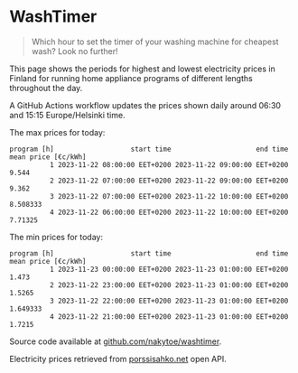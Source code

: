
# WashTimer

> Which hour to set the timer of your washing machine for cheapest wash? Look no further!

This page shows the periods for highest and lowest electricity prices in Finland 
for running home appliance programs of different lengths throughout the day. 

A GitHub Actions workflow updates the prices shown daily around 06:30 and 15:15 Europe/Helsinki time.

The max prices for today:

	program [h]                   start time                     end time mean price [€c/kWh]
	          1 2023-11-22 08:00:00 EET+0200 2023-11-22 09:00:00 EET+0200               9.544
	          2 2023-11-22 07:00:00 EET+0200 2023-11-22 09:00:00 EET+0200               9.362
	          3 2023-11-22 07:00:00 EET+0200 2023-11-22 10:00:00 EET+0200            8.508333
	          4 2023-11-22 06:00:00 EET+0200 2023-11-22 10:00:00 EET+0200             7.71325

The min prices for today:

	program [h]                   start time                     end time mean price [€c/kWh]
	          1 2023-11-23 00:00:00 EET+0200 2023-11-23 01:00:00 EET+0200               1.473
	          2 2023-11-22 23:00:00 EET+0200 2023-11-23 01:00:00 EET+0200              1.5265
	          3 2023-11-22 22:00:00 EET+0200 2023-11-23 01:00:00 EET+0200            1.649333
	          4 2023-11-22 21:00:00 EET+0200 2023-11-23 01:00:00 EET+0200              1.7215


Source code available at [github.com/nakytoe/washtimer](https://github.com/nakytoe/washtimer).

Electricity prices retrieved from [porssisahko.net](https://porssisahko.net/api) open API.
